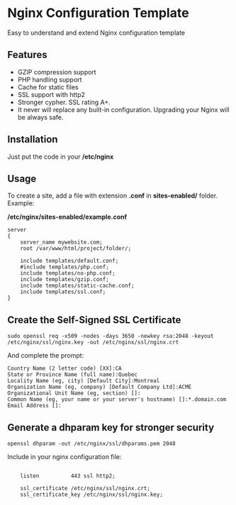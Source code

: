 # Nginx Configuration Template

Easy to understand and extend Nginx configuration template

## Features
 * GZIP compression support
 * PHP handling support
 * Cache for static files
 * SSL support with http2
 * Stronger cypher. SSL rating A+.
 * It never will replace any built-in configuration. Upgrading your Nginx will be always safe.

## Installation
Just put the code in your **/etc/nginx**

## Usage
To create a site, add a file with extension **.conf** in **sites-enabled/** folder. Example:

**/etc/nginx/sites-enabled/example.conf**

```nginx
server
{
    server_name mywebsite.com;
    root /var/www/html/project/folder/;

    include templates/default.conf;
    #include templates/php.conf;
    include templates/no-php.conf;
    include templates/gzip.conf;
    include templates/static-cache.conf;
    include templates/ssl.conf;
}

```

## Create the Self-Signed SSL Certificate
```
sudo openssl req -x509 -nodes -days 3650 -newkey rsa:2048 -keyout /etc/nginx/ssl/nginx.key -out /etc/nginx/ssl/nginx.crt
```

And complete the prompt:
```
Country Name (2 letter code) [XX]:CA
State or Province Name (full name):Quebec
Locality Name (eg, city) [Default City]:Montreal
Organization Name (eg, company) [Default Company Ltd]:ACME
Organizational Unit Name (eg, section) []:
Common Name (eg, your name or your server's hostname) []:*.domain.com
Email Address []:
```

## Generate a dhparam key for stronger security
```
openssl dhparam -out /etc/nginx/ssl/dhparams.pem 2048
```

Include in your nginx configuration file:
```nginx

    listen          443 ssl http2;

    ssl_certificate /etc/nginx/ssl/nginx.crt;
    ssl_certificate_key /etc/nginx/ssl/nginx.key;
```
